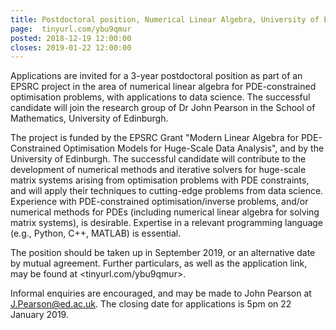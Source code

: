 ```yaml
---
title: Postdoctoral position, Numerical Linear Algebra, University of Edinburgh
page:  tinyurl.com/ybu9qmur
posted: 2018-12-19 12:00:00
closes: 2019-01-22 12:00:00
---
```


Applications are invited for a 3-year postdoctoral position as part of an EPSRC project in the area of numerical linear algebra for PDE-constrained optimisation problems, with applications to data science. The successful candidate will join the research group of Dr John Pearson in the School of Mathematics, University of Edinburgh.

The project is funded by the EPSRC Grant "Modern Linear Algebra for PDE-Constrained Optimisation Models for Huge-Scale Data Analysis", and by the University of Edinburgh. The successful candidate will contribute to the development of numerical methods and iterative solvers for huge-scale matrix systems arising from optimisation problems with PDE constraints, and will apply their techniques to cutting-edge problems from data science. Experience with PDE-constrained optimisation/inverse problems, and/or numerical methods for PDEs (including numerical linear algebra for solving matrix systems), is desirable. Expertise in a relevant programming language (e.g., Python, C++, MATLAB) is essential.

The position should be taken up in September 2019, or an alternative date by mutual agreement. Further particulars, as well as the application link, may be found at <tinyurl.com/ybu9qmur>.

Informal enquiries are encouraged, and may be made to John Pearson at <J.Pearson@ed.ac.uk>. The closing date for applications is 5pm on 22 January 2019.